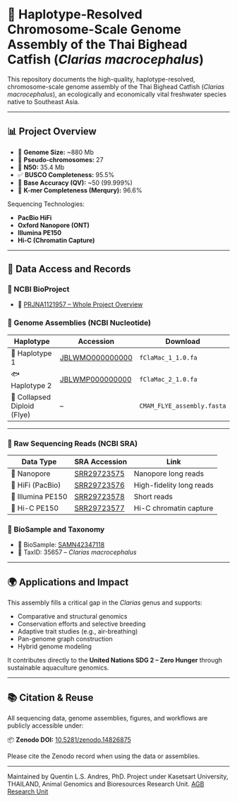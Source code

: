 # 🧬 Haplotype-Resolved Chromosome-Scale Genome Assembly of the Thai Bighead Catfish (*Clarias macrocephalus*)

This repository documents the high-quality, haplotype-resolved, chromosome-scale genome assembly of the Thai Bighead Catfish (*Clarias macrocephalus*), an ecologically and economically vital freshwater species native to Southeast Asia.

---

## 📊 Project Overview

- 🧪 **Genome Size:** ~880 Mb
- 🔗 **Pseudo-chromosomes:** 27
- 📏 **N50:** 35.4 Mb
- ✅ **BUSCO Completeness:** 95.5%
- 🎯 **Base Accuracy (QV):** ~50 (99.999%)
- 🧬 **K-mer Completeness (Merqury):** 96.6%

Sequencing Technologies:
- **PacBio HiFi**
- **Oxford Nanopore (ONT)**
- **Illumina PE150**
- **Hi-C (Chromatin Capture)**

---

## 📂 Data Access and Records

### 🔖 NCBI BioProject  
- 🔗 [PRJNA1121957 – Whole Project Overview](https://www.ncbi.nlm.nih.gov/bioproject/PRJNA1121957)

### 🧬 Genome Assemblies (NCBI Nucleotide)

| Haplotype | Accession | Download |
|----------|-----------|----------|
| 🐠 Haplotype 1 | [JBLWMO000000000](https://www.ncbi.nlm.nih.gov/nuccore/JBLWMO000000000) | `fClaMac_1_1.0.fa` |
| 🐟 Haplotype 2 | [JBLWMP000000000](https://www.ncbi.nlm.nih.gov/nuccore/JBLWMP000000000) | `fClaMac_2_1.0.fa` |
| 🧬 Collapsed Diploid (Flye) | – | `CMAM_FLYE_assembly.fasta` |

---

### 🧪 Raw Sequencing Reads (NCBI SRA)

| Data Type | SRA Accession | Link |
|-----------|----------------|------|
| 🧲 Nanopore | [SRR29723575](https://www.ncbi.nlm.nih.gov/sra/SRR29723575) | Nanopore long reads |
| 🧬 HiFi (PacBio) | [SRR29723576](https://www.ncbi.nlm.nih.gov/sra/SRR29723576) | High-fidelity long reads |
| 🧬 Illumina PE150 | [SRR29723578](https://www.ncbi.nlm.nih.gov/sra/SRR29723578) | Short reads |
| 🔗 Hi-C PE150 | [SRR29723577](https://www.ncbi.nlm.nih.gov/sra/SRR29723577) | Hi-C chromatin capture |

### 🧫 BioSample and Taxonomy
- 📌 BioSample: [SAMN42347118](https://www.ncbi.nlm.nih.gov/biosample/SAMN42347118)
- 🧬 TaxID: 35657 – *Clarias macrocephalus*

---

## 🌍 Applications and Impact

This assembly fills a critical gap in the *Clarias* genus and supports:

- Comparative and structural genomics  
- Conservation efforts and selective breeding  
- Adaptive trait studies (e.g., air-breathing)  
- Pan-genome graph construction  
- Hybrid genome modeling

It contributes directly to the **United Nations SDG 2 – Zero Hunger** through sustainable aquaculture genomics.

---

## 📚 Citation & Reuse

All sequencing data, genome assemblies, figures, and workflows are publicly accessible under:

📦 **Zenodo DOI:** [10.5281/zenodo.14826875](https://zenodo.org/records/14826875)

Please cite the Zenodo record when using the data or assemblies.

---

Maintained by Quentin L.S. Andres, PhD. Project under Kasetsart University, THAILAND, Animal Genomics and Bioresources Research Unit. [AGB Research Unit](https://www.agb-ku.com/)
